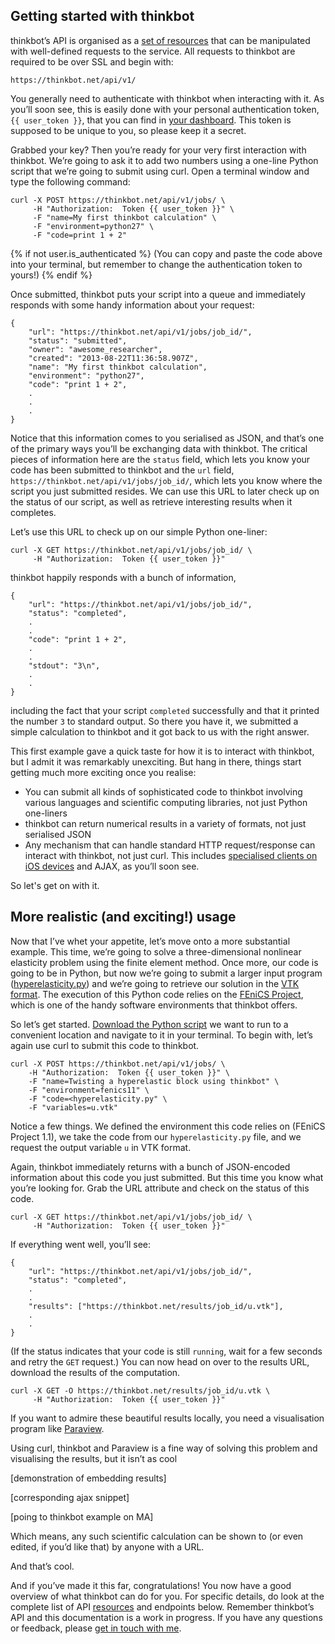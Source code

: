 ## Getting started with thinkbot

thinkbot&#8217;s API is organised as a [set of resources](#resources) that can be manipulated with well-defined requests to the service. All requests to thinkbot are required to be over SSL and begin with:


    https://thinkbot.net/api/v1/


You generally need to authenticate with thinkbot when interacting with it. As you&#8217;ll soon see, this is easily done with your personal authentication token, `{{ user_token }}`, that you can find in [your dashboard](/dashboard/). This token is supposed to be unique to you, so please keep it a secret.

Grabbed your key? Then you&#8217;re ready for your very first interaction with thinkbot. We&#8217;re going to ask it to add two numbers using a one-line Python script that we&#8217;re going to submit using curl. Open a terminal window and type the following command:


    curl -X POST https://thinkbot.net/api/v1/jobs/ \
         -H "Authorization:  Token {{ user_token }}" \
         -F "name=My first thinkbot calculation" \
         -F "environment=python27" \
         -F "code=print 1 + 2"


{% if not user.is_authenticated %}
(You can copy and paste the code above into your terminal, but remember to change the authentication token to yours!)
{% endif %}

Once submitted, thinkbot puts your script into a queue and immediately responds with some handy information about your request:

    {
        "url": "https://thinkbot.net/api/v1/jobs/job_id/",
        "status": "submitted",
        "owner": "awesome_researcher",
        "created": "2013-08-22T11:36:58.907Z",
        "name": "My first thinkbot calculation",
        "environment": "python27",
        "code": "print 1 + 2",
        .
        .
        .
    }

Notice that this information comes to you serialised as JSON, and that&#8217;s one of the primary ways you&#8217;ll be exchanging data with thinkbot. The critical pieces of information here are the `status` field, which lets you know your code has been submitted to thinkbot and the `url` field, `https://thinkbot.net/api/v1/jobs/job_id/`, which lets you know where the script you just submitted resides. We can use this URL to later check up on the status of our script, as well as retrieve interesting results when it completes.

Let&#8217;s use this URL to check up on our simple Python one-liner:

    curl -X GET https://thinkbot.net/api/v1/jobs/job_id/ \
         -H "Authorization:  Token {{ user_token }}"


thinkbot happily responds with a bunch of information,

    {
        "url": "https://thinkbot.net/api/v1/jobs/job_id/",
        "status": "completed",
        .
        .
        "code": "print 1 + 2",
        .
        .
        "stdout": "3\n",
        .
        .
    }

including the fact that your script `completed` successfully and that it printed the number `3` to standard output. So there you have it, we submitted a simple calculation to thinkbot and it got back to us with the right answer.

This first example gave  a quick taste for how it is to interact with thinkbot, but I admit it was remarkably unexciting. But hang in there, things start getting much more exciting once you realise:

* You can submit all kinds of sophisticated code to thinkbot involving various languages and scientific computing libraries, not just Python one-liners
* thinkbot can return numerical results in a variety of formats, not just serialised JSON
* Any mechanism that can handle standard HTTP request/response can interact with thinkbot, not just curl. This includes [specialised clients on iOS devices](https://plus.google.com/100382636415340600164/posts/j6SwiVP2UJB) and AJAX, as you&#8217;ll soon see.

So let's get on with it.

## More realistic (and exciting!) usage

Now that I&#8217;ve whet your appetite, let&#8217;s move onto a more substantial example. This time, we&#8217;re going to solve a three-dimensional nonlinear elasticity problem using the finite element method. Once more, our code is going to be in Python, but now we&#8217;re going to submit a larger input program ([hyperelasticity.py](https://thinkbot.net/assets/files/docs/examples/hyperelasticity.py)) and we&#8217;re going to retrieve our solution in the [VTK format](http://www.vtk.org/). The execution of this Python code relies on the [FEniCS Project](http://fenicsproject.org/), which is one of the handy software environments that thinkbot offers.

So let&#8217;s get started. [Download the Python script](https://thinkbot.net/assets/files/docs/examples/hyperelasticity.py) we want to run to a convenient location and navigate to it in your terminal. To begin with, let&#8217;s again use curl to submit this code to thinkbot.

    curl -X POST https://thinkbot.net/api/v1/jobs/ \
        -H "Authorization:  Token {{ user_token }}" \
        -F "name=Twisting a hyperelastic block using thinkbot" \
        -F "environment=fenics11" \
        -F "code=<hyperelasticity.py" \
        -F "variables=u.vtk"

Notice a few things. We defined the environment this code relies on (FEniCS Project 1.1), we take the code from our `hyperelasticity.py` file, and we request the output variable `u` in VTK format.

Again, thinkbot immediately returns with a bunch of JSON-encoded information about this code you just submitted. But this time you know what you&#8217;re looking for. Grab the URL attribute and check on the status of this code.

    curl -X GET https://thinkbot.net/api/v1/jobs/job_id/ \
         -H "Authorization:  Token {{ user_token }}"

If everything went well, you&#8217;ll see:

    {
        "url": "https://thinkbot.net/api/v1/jobs/job_id/",
        "status": "completed",
        .
        .
        "results": ["https://thinkbot.net/results/job_id/u.vtk"],
        .
        .
    }

(If the status indicates that your code is still `running`, wait for a few seconds and retry the `GET` request.) You can now head on over to the results URL, download the results of the computation.

    curl -X GET -O https://thinkbot.net/results/job_id/u.vtk \
         -H "Authorization:  Token {{ user_token }}"


If you want to admire these beautiful results locally, you need a visualisation program like [Paraview](http://www.paraview.org/).

Using curl, thinkbot and Paraview is a fine way of solving this problem and visualising the results, but it isn&#8217;t as cool

[demonstration of embedding results]

[corresponding ajax snippet]

[poing to thinkbot example on MA]

Which means, any such scientific calculation can be shown to (or even edited, if you&#8217;d like that) by anyone with a URL.

And that&#8217;s cool.

And if you&#8217;ve made it this far, congratulations! You now have a good overview of what thinkbot can do for you. For specific details, do look at the complete list of API [resources](#resources) and endpoints below. Remember thinkbot&#8217;s API and this documentation is a work in progress. If you have any questions or feedback, please [get in touch with me](mailto:support@thinkbot.net).
